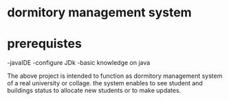 # dormitory management system
# prerequistes
-javaIDE
-configure JDk
-basic knowledge on java

The above project is intended to function as dormitory management system of a real university or collage.
the system enables to see student and buildings status to allocate new students or to make updates.
